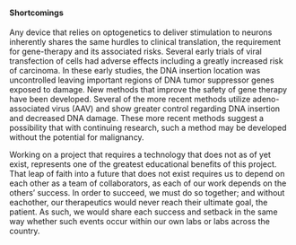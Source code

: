 #### Shortcomings

Any device that relies on optogenetics to deliver stimulation to neurons inherently shares the same hurdles to clinical translation, the requirement for gene-therapy and its associated risks. Several early trials of viral transfection of cells had adverse effects including a greatly increased risk of carcinoma. In these early studies, the DNA insertion location was uncontrolled leaving important regions of DNA tumor suppressor genes exposed to damage. New methods that improve the safety of gene therapy have been developed. Several of the more recent methods utilize adeno-associated virus  (AAV) and show greater control regarding DNA insertion and decreased DNA damage. These more recent methods suggest a possibility that with continuing research, such a method may be developed without the potential for malignancy.

Working on a project that requires a technology that does not as of yet exist, represents one of the greatest educational benefits of this project. That leap of faith into a future that does not exist requires us to depend on each other as a team of collaborators, as each of our work depends on the others’ success. In order to succeed, we must do so together; and without eachother, our therapeutics would never reach their ultimate goal, the patient. As such, we would share each success and setback in the same way whether such events occur within our own labs or labs across the country.

